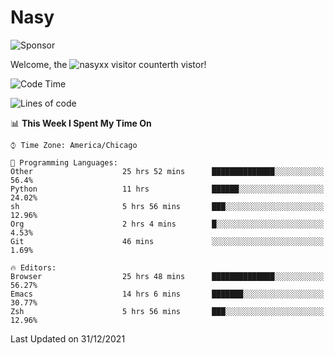 # Nasy

<!--
<p align="center">
<img height="200" src="https://github-readme-stats.vercel.app/api?username=nasyxx&count_private=true&show_icons=true&theme=dracula&include_all_commits=true"/>
<img height="200" src="https://github-readme-stats.vercel.app/api/top-langs/?username=nasyxx&theme=dracula&hide=html,jupyter+notebook&count_private=true&show_icons=true"/>
</p>

  
----------------
-->

![Sponsor](https://img.shields.io/static/v1.svg?label=Sponsor&message=%E2%9D%A4&logo=GitHub&style=flat&color=pink)
 
Welcome, the ![nasyxx visitor counter](https://count.getloli.com/get/@nasyxx?theme=rule34)th vistor!
 
<!--START_SECTION:waka-->
![Code Time](http://img.shields.io/badge/Code%20Time-1%2C657%20hrs%2049%20mins-blue)

![Lines of code](https://img.shields.io/badge/From%20Hello%20World%20I%27ve%20Written-5%20Million%20lines%20of%20code-blue)

📊 **This Week I Spent My Time On** 

```text
⌚︎ Time Zone: America/Chicago

💬 Programming Languages: 
Other                    25 hrs 52 mins      ██████████████░░░░░░░░░░░   56.4% 
Python                   11 hrs              ██████░░░░░░░░░░░░░░░░░░░   24.02% 
sh                       5 hrs 56 mins       ███░░░░░░░░░░░░░░░░░░░░░░   12.96% 
Org                      2 hrs 4 mins        █░░░░░░░░░░░░░░░░░░░░░░░░   4.53% 
Git                      46 mins             ░░░░░░░░░░░░░░░░░░░░░░░░░   1.69%

🔥 Editors: 
Browser                  25 hrs 48 mins      ██████████████░░░░░░░░░░░   56.27% 
Emacs                    14 hrs 6 mins       ███████░░░░░░░░░░░░░░░░░░   30.77% 
Zsh                      5 hrs 56 mins       ███░░░░░░░░░░░░░░░░░░░░░░   12.96%

```


 Last Updated on 31/12/2021
<!--END_SECTION:waka-->

<!-- ![visitors](https://visitor-badge.laobi.icu/badge?page_id=nasyxx.nasyxx) -->
